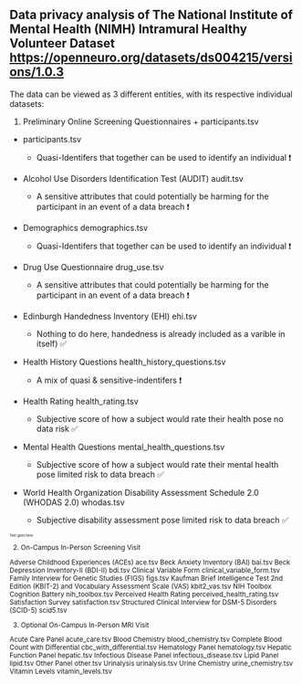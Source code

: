 ## Data privacy analysis of The National Institute of Mental Health (NIMH) Intramural Healthy Volunteer Dataset https://openneuro.org/datasets/ds004215/versions/1.0.3

The data can be viewed as 3 different entities, with its respective individual datasets: 

1. Preliminary Online Screening Questionnaires + participants.tsv


- participants.tsv
  - Quasi-Identifers that together can be used to identify an individual :heavy_exclamation_mark:

- Alcohol Use Disorders Identification Test (AUDIT)	audit.tsv
  - A sensitive attributes that could potentially be harming for the participant in an event of a data breach ❗

- Demographics	demographics.tsv
    - Quasi-Identifers that together can be used to identify an individual :heavy_exclamation_mark:
  
- Drug Use Questionnaire	drug_use.tsv
    - A sensitive attributes that could potentially be harming for the participant in an event of a data breach :heavy_exclamation_mark:

- Edinburgh Handedness Inventory (EHI)	ehi.tsv
  -  Nothing to do here, handedness is already included as a varible in itself) :white_check_mark:
     
- Health History Questions	health_history_questions.tsv
  - A mix of quasi & sensitive-indentifers ❗
  
- Health Rating	health_rating.tsv
  - Subjective score of how a subject would rate their health pose no data risk :white_check_mark:

- Mental Health Questions	mental_health_questions.tsv
  - Subjective score of how a subject would rate their mental health pose limited risk to data breach :white_check_mark:
    

- World Health Organization Disability Assessment Schedule 2.0 (WHODAS 2.0)	whodas.tsv
  - Subjective disability assessment pose limited risk to data breach :white_check_mark:
<small>



<span style="font-size:0.5em;">Text goes here</span>




2. On-Campus In-Person Screening Visit

Adverse Childhood Experiences (ACEs)	ace.tsv
Beck Anxiety Inventory (BAI)	bai.tsv
Beck Depression Inventory-II (BDI-II)	bdi.tsv
Clinical Variable Form	clinical_variable_form.tsv
Family Interview for Genetic Studies (FIGS)	figs.tsv
Kaufman Brief Intelligence Test 2nd Edition (KBIT-2) and Vocabulary Assessment Scale (VAS)	kbit2_vas.tsv
NIH Toolbox Cognition Battery	nih_toolbox.tsv
Perceived Health Rating	perceived_health_rating.tsv
Satisfaction Survey	satisfaction.tsv
Structured Clinical Interview for DSM-5 Disorders (SCID-5)	scid5.tsv

3. Optional On-Campus In-Person MRI Visit

Acute Care Panel	acute_care.tsv
Blood Chemistry	blood_chemistry.tsv
Complete Blood Count with Differential	cbc_with_differential.tsv
Hematology Panel	hematology.tsv
Hepatic Function Panel	hepatic.tsv
Infectious Disease Panel	infectious_disease.tsv
Lipid Panel	lipid.tsv
Other Panel	other.tsv
Urinalysis	urinalysis.tsv
Urine Chemistry	urine_chemistry.tsv
Vitamin Levels	vitamin_levels.tsv
